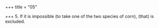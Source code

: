 +++
title = "05"

+++
5. If it is impossible (to take one of the two species of corn), (that) is excluded.
